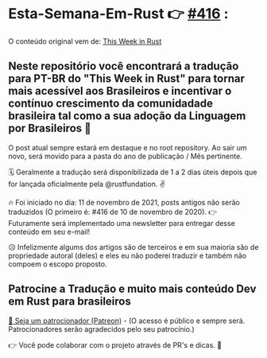# Esta-Semana-Em-Rust 👉 [#416](https://github.com/luisvonmuller/Esta-Semana-Em-Rust/blob/main/%23416.md) :
O conteúdo original vem de: [This Week in Rust](https://this-week-in-rust.org/)

## Neste repositório você encontrará a tradução para PT-BR do "This Week in Rust" para tornar mais acessível aos Brasileiros e incentivar o contínuo crescimento da comunidadade brasileira tal como a sua adoção da Linguagem por Brasileiros 🦀

O post atual sempre estará em destaque e no root repository. Ao sair um novo, será movido para a pasta do ano de publicação / Mês pertinente. 

🗓 Geralmente a tradução será disponibilizada de 1 a 2 dias úteis depois que for lançada oficialmente pela @rustfundation. ✌️

🔥 Foi iniciado no dia: 11 de novembro de 2021, posts antigos não serão traduzidos (O primeiro é: #416 de 10 de novembro de 2020).
👉 Futuramente será implementado uma newsletter para entregar desse conteúdo em seu e-mail!

😥 Infelizmente algums dos artigos são de terceiros e em sua maioria são de propriedade autoral (deles) e eles eu não poderei traduzir e também não compoem o escopo proposto.

## Patrocine a Tradução e muito mais conteúdo Dev em Rust para brasileiros
[🎩 Seja um patrocionador (Patreon)](https://patreon.com/luisvonmuller) - (O acesso é público e sempre será. Patrocionadores serão agradecidos pelo seu patrocínio.)

👉 Você pode colaborar com o projeto através de PR's e dicas. 🥰
